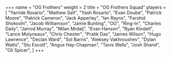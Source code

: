 +++
name = "OG Frothers"
weight = 2
title = "OG Frothers Squad"
players = [
  "Yarride Rosario",
  "Mathew Salt",
  "Yash Rosario",
  "Evan Doube",
  "Patrick Moore",
  "Patrick Cameron",
  "Jack Apperley",
  "Ian Rayns",
  "Farshid Shokoohi",
  "Jacob Williamson",
  "Jamie Bunting",
  "OG",
  "Ring-In",
  "Charles Daily",
  "Jarrod Murray",
  "Milan Mrdalj",
  "Evan Hanson",
  "Ryan Kindell",
  "Lance Molyneaux",
  "Chris Chester",
  "Pratik Das",
  "James Wilson",
  "Hugo Lawrence",
  "Declan Ward",
  "Sol Barris",
  "Aleksey Vakhroushev",
  "Dylan Watts",
  "Stu Escott",
  "Angus Hay-Chapman",
  "Tavis Wells",
  "Josh Shand",
  "Oli Spicer",
]
+++

